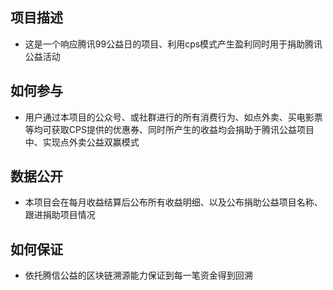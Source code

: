 ## 项目描述
* 这是一个响应腾讯99公益日的项目、利用cps模式产生盈利同时用于捐助腾讯公益活动
## 如何参与
* 用户通过本项目的公众号、或社群进行的所有消费行为、如点外卖、买电影票等均可获取CPS提供的优惠券、同时所产生的收益均会捐助于腾讯公益项目中、实现点外卖公益双赢模式
## 数据公开
* 本项目会在每月收益结算后公布所有收益明细、以及公布捐助公益项目名称、跟进捐助项目情况
## 如何保证
* 依托腾信公益的区块链溯源能力保证到每一笔资金得到回溯
